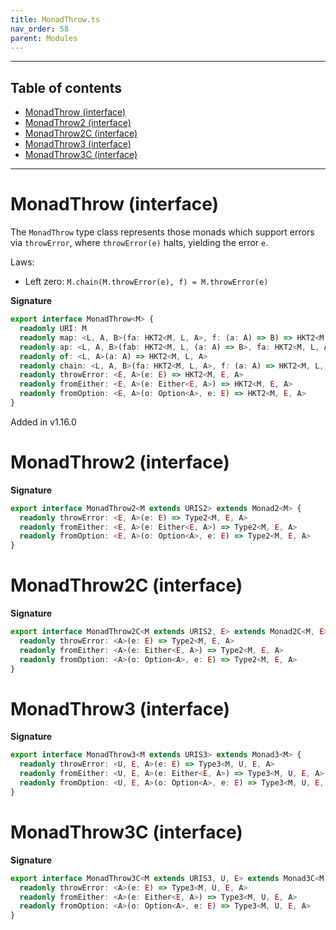```yaml
---
title: MonadThrow.ts
nav_order: 58
parent: Modules
---
```


---

<h2 class="text-delta">Table of contents</h2>

- [MonadThrow (interface)](#monadthrow-interface)
- [MonadThrow2 (interface)](#monadthrow2-interface)
- [MonadThrow2C (interface)](#monadthrow2c-interface)
- [MonadThrow3 (interface)](#monadthrow3-interface)
- [MonadThrow3C (interface)](#monadthrow3c-interface)

---

# MonadThrow (interface)

The `MonadThrow` type class represents those monads which support errors via
`throwError`, where `throwError(e)` halts, yielding the error `e`.

Laws:

- Left zero: `M.chain(M.throwError(e), f) = M.throwError(e)`

**Signature**

```ts
export interface MonadThrow<M> {
  readonly URI: M
  readonly map: <L, A, B>(fa: HKT2<M, L, A>, f: (a: A) => B) => HKT2<M, L, B>
  readonly ap: <L, A, B>(fab: HKT2<M, L, (a: A) => B>, fa: HKT2<M, L, A>) => HKT2<M, L, B>
  readonly of: <L, A>(a: A) => HKT2<M, L, A>
  readonly chain: <L, A, B>(fa: HKT2<M, L, A>, f: (a: A) => HKT2<M, L, B>) => HKT2<M, L, B>
  readonly throwError: <E, A>(e: E) => HKT2<M, E, A>
  readonly fromEither: <E, A>(e: Either<E, A>) => HKT2<M, E, A>
  readonly fromOption: <E, A>(o: Option<A>, e: E) => HKT2<M, E, A>
}
```

Added in v1.16.0

# MonadThrow2 (interface)

**Signature**

```ts
export interface MonadThrow2<M extends URIS2> extends Monad2<M> {
  readonly throwError: <E, A>(e: E) => Type2<M, E, A>
  readonly fromEither: <E, A>(e: Either<E, A>) => Type2<M, E, A>
  readonly fromOption: <E, A>(o: Option<A>, e: E) => Type2<M, E, A>
}
```

# MonadThrow2C (interface)

**Signature**

```ts
export interface MonadThrow2C<M extends URIS2, E> extends Monad2C<M, E> {
  readonly throwError: <A>(e: E) => Type2<M, E, A>
  readonly fromEither: <A>(e: Either<E, A>) => Type2<M, E, A>
  readonly fromOption: <A>(o: Option<A>, e: E) => Type2<M, E, A>
}
```

# MonadThrow3 (interface)

**Signature**

```ts
export interface MonadThrow3<M extends URIS3> extends Monad3<M> {
  readonly throwError: <U, E, A>(e: E) => Type3<M, U, E, A>
  readonly fromEither: <U, E, A>(e: Either<E, A>) => Type3<M, U, E, A>
  readonly fromOption: <U, E, A>(o: Option<A>, e: E) => Type3<M, U, E, A>
}
```

# MonadThrow3C (interface)

**Signature**

```ts
export interface MonadThrow3C<M extends URIS3, U, E> extends Monad3C<M, U, E> {
  readonly throwError: <A>(e: E) => Type3<M, U, E, A>
  readonly fromEither: <A>(e: Either<E, A>) => Type3<M, U, E, A>
  readonly fromOption: <A>(o: Option<A>, e: E) => Type3<M, U, E, A>
}
```
